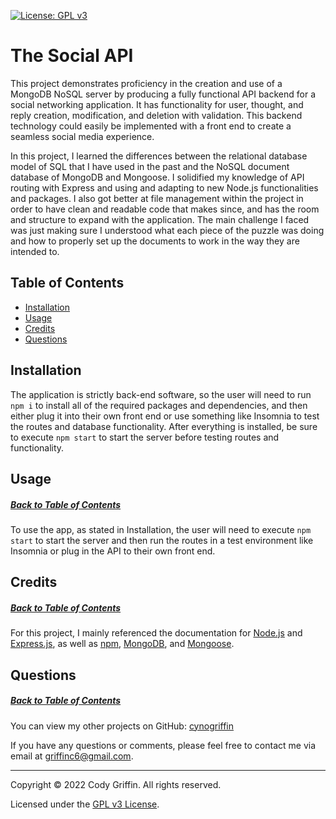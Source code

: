 [![License: GPL v3](https://img.shields.io/badge/License-GPLv3-blue.svg)](https://www.gnu.org/licenses/gpl-3.0)

# The Social API

This project demonstrates proficiency in the creation and use of a MongoDB NoSQL server by producing a fully functional API backend for a social networking application. It has functionality for user, thought, and reply creation, modification, and deletion with validation. This backend technology could easily be implemented with a front end to create a seamless social media experience.

In this project, I learned the differences between the relational database model of SQL that I have used in the past and the NoSQL document database of MongoDB and Mongoose. I solidified my knowledge of API routing with Express and using and adapting to new Node.js functionalities and packages. I also got better at file management within the project in order to have clean and readable code that makes since, and has the room and structure to expand with the application. The main challenge I faced was just making sure I understood what each piece of the puzzle was doing and how to properly set up the documents to work in the way they are intended to.

## Table of Contents

* [Installation](#installation)
* [Usage](#usage)
* [Credits](#credits)
* [Questions](#questions)

## Installation

The application is strictly back-end software, so the user will need to run `npm i` to install all of the required packages and dependencies, and then either plug it into their own front end or use something like Insomnia to test the routes and database functionality. After everything is installed, be sure to execute `npm start` to start the server before testing routes and functionality.

## Usage
##### [Back to Table of Contents](#table-of-contents)

To use the app, as stated in Installation, the user will need to execute `npm start` to start the server and then run the routes in a test environment like Insomnia or plug in the API to their own front end.

## Credits
##### [Back to Table of Contents](#table-of-contents)

For this project, I mainly referenced the documentation for [Node.js](https://nodejs.org/api/) and [Express.js](https://www.npmjs.com/package/express), as well as [npm](https://docs.npmjs.com/downloading-and-installing-node-js-and-npm), [MongoDB](https://www.mongodb.com/docs/manual/tutorial/getting-started/), and [Mongoose](https://mongoosejs.com/docs/index.html).

## Questions
##### [Back to Table of Contents](#table-of-contents)

You can view my other projects on GitHub: [cynogriffin](https://github.com/cynogriffin)

If you have any questions or comments, please feel free to contact me via email at griffinc6@gmail.com.


---
Copyright &copy; 2022 Cody Griffin. All rights reserved.

Licensed under the [GPL v3 License](https://www.gnu.org/licenses/gpl-3.0).  